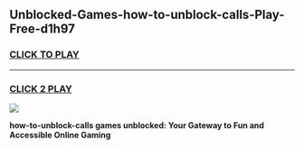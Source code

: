 
## Unblocked-Games-how-to-unblock-calls-Play-Free-d1h97
<h3>
<a href="https://premium76.site?title=how-to-unblock-calls&ref=21A">CLICK TO PLAY</a></h3>
<hr>

<h3>
<a href="https://premium76.site?title=how-to-unblock-calls&ref=21A">CLICK 2 PLAY</a>
  
</h3>

<a href="https://premium76.site?title=how-to-unblock-calls&ref=21A"><img src="https://clearcache.store/games.png"></a>


**how-to-unblock-calls games unblocked: Your Gateway to Fun and Accessible Online Gaming**
